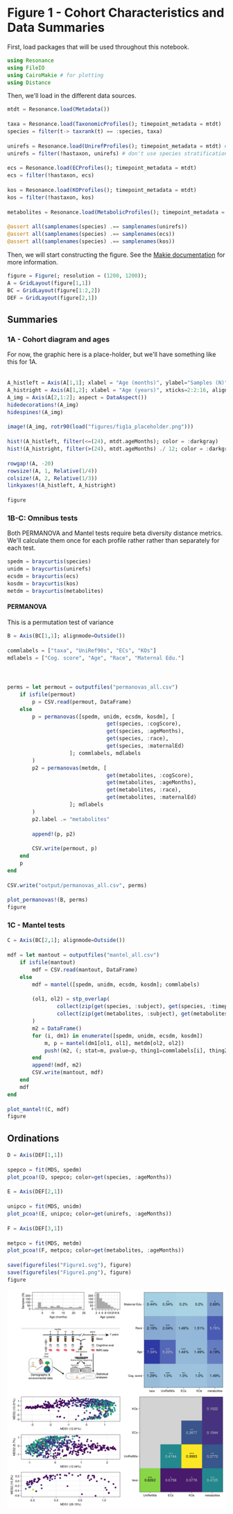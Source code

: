 # Figure 1 - Cohort Characteristics and Data Summaries

First, load packages that will be used throughout this notebook.

```julia
using Resonance
using FileIO
using CairoMakie # for plotting
using Distance
```

Then, we'll load in the different data sources.

```julia
mtdt = Resonance.load(Metadata())

taxa = Resonance.load(TaxonomicProfiles(); timepoint_metadata = mtdt)
species = filter(t-> taxrank(t) == :species, taxa)

unirefs = Resonance.load(UnirefProfiles(); timepoint_metadata = mtdt) # this can take a bit
unirefs = filter(!hastaxon, unirefs) # don't use species stratification for summaries

ecs = Resonance.load(ECProfiles(); timepoint_metadata = mtdt)
ecs = filter(!hastaxon, ecs)

kos = Resonance.load(KOProfiles(); timepoint_metadata = mtdt)
kos = filter(!hastaxon, kos)

metabolites = Resonance.load(MetabolicProfiles(); timepoint_metadata = mtdt)

@assert all(samplenames(species) .== samplenames(unirefs))
@assert all(samplenames(species) .== samplenames(ecs))
@assert all(samplenames(species) .== samplenames(kos))
```



Then, we will start constructing the figure.
See the [Makie documentation](https://makie.juliaplots.org/stable/tutorials/layout-tutorial/) for more information.


```julia
figure = Figure(; resolution = (1200, 1200));
A = GridLayout(figure[1,1])
BC = GridLayout(figure[1:2,2])
DEF = GridLayout(figure[2,1])
```


## Summaries



### 1A - Cohort diagram and ages

For now, the graphic here is a place-holder, but we'll have something like this for 1A.

```julia

A_histleft = Axis(A[1,1]; xlabel = "Age (months)", ylabel="Samples (N)", alignmode=Outside()) # TODO: set xticks to match cartoon
A_histright = Axis(A[1,2]; xlabel = "Age (years)", xticks=2:2:16, alignmode=Outside())
A_img = Axis(A[2,1:2]; aspect = DataAspect())
hidedecorations!(A_img)
hidespines!(A_img)

image!(A_img, rotr90(load("figures/fig1a_placeholder.png")))

hist!(A_histleft, filter(<=(24), mtdt.ageMonths); color = :darkgray)
hist!(A_histright, filter(>(24), mtdt.ageMonths) ./ 12; color = :darkgray, bins=8)

rowgap!(A, -20)
rowsize!(A, 1, Relative(1/4))
colsize!(A, 2, Relative(1/3))
linkyaxes!(A_histleft, A_histright)

figure
```

### 1B-C: Omnibus tests

Both PERMANOVA and Mantel tests
require beta diversity distance metrics.
We'll calculate them once for each profile rather
rather than separately for each test.

```julia
spedm = braycurtis(species)
unidm = braycurtis(unirefs)
ecsdm = braycurtis(ecs)
kosdm = braycurtis(kos)
metdm = braycurtis(metabolites)
```

#### PERMANOVA

This is a permutation test of variance

```julia
B = Axis(BC[1,1]; alignmode=Outside())

commlabels = ["taxa", "UniRef90s", "ECs", "KOs"]
mdlabels = ["Cog. score", "Age", "Race", "Maternal Edu."]



perms = let permout = outputfiles("permanovas_all.csv")
    if isfile(permout)
        p = CSV.read(permout, DataFrame)
    else
        p = permanovas([spedm, unidm, ecsdm, kosdm], [
                                get(species, :cogScore), 
                                get(species, :ageMonths), 
                                get(species, :race), 
                                get(species, :maternalEd)
                    ]; commlabels, mdlabels
        )
        p2 = permanovas(metdm, [
                                get(metabolites, :cogScore), 
                                get(metabolites, :ageMonths), 
                                get(metabolites, :race), 
                                get(metabolites, :maternalEd)
                    ]; mdlabels
        )
        p2.label .= "metabolites"

        append!(p, p2)

        CSV.write(permout, p)
    end
    p
end

CSV.write("output/permanovas_all.csv", perms)

plot_permanovas!(B, perms)
figure
```


### 1C - Mantel tests

```julia
C = Axis(BC[2,1]; alignmode=Outside())

mdf = let mantout = outputfiles("mantel_all.csv")
    if isfile(mantout)
        mdf = CSV.read(mantout, DataFrame)
    else
        mdf = mantel([spedm, unidm, ecsdm, kosdm]; commlabels)

        (ol1, ol2) = stp_overlap(
                collect(zip(get(species, :subject), get(species, :timepoint))),
                collect(zip(get(metabolites, :subject), get(metabolites, :timepoint)))
        )
        m2 = DataFrame()
        for (i, dm1) in enumerate([spedm, unidm, ecsdm, kosdm])
            m, p = mantel(dm1[ol1, ol1], metdm[ol2, ol2])
            push!(m2, (; stat=m, pvalue=p, thing1=commlabels[i], thing2="metabolites"))
        end
        append!(mdf, m2)
        CSV.write(mantout, mdf)
    end
    mdf
end

plot_mantel!(C, mdf)
figure
```

## Ordinations

```julia
D = Axis(DEF[1,1])

spepco = fit(MDS, spedm)
plot_pcoa!(D, spepco; color=get(species, :ageMonths))

E = Axis(DEF[2,1])

unipco = fit(MDS, unidm)
plot_pcoa!(E, unipco; color=get(unirefs, :ageMonths))

F = Axis(DEF[3,1])

metpco = fit(MDS, metdm)
plot_pcoa!(F, metpco; color=get(metabolites, :ageMonths))

save(figurefiles("Figure1.svg"), figure)
save(figurefiles("Figure1.png"), figure)
figure
```

![](figures/Figure1.png)